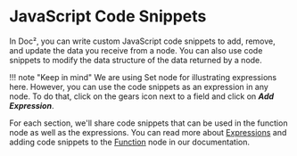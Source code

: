 # JavaScript Code Snippets

In Doc², you can write custom JavaScript code snippets to add, remove, and update the data you receive from a node. You can also use code snippets to modify the data structure of the data returned by a node.

!!! note "Keep in mind"
    We are using Set node for illustrating expressions here. However, you can use the code snippets as an expression in any node. To do that, click on the gears icon next to a field and click on ***Add Expression***.


For each section, we'll share code snippets that can be used in the function node as well as the expressions. You can read more about [Expressions](/code-examples/expressions/) and adding code snippets to the [Function](/workflow/integrations/core-nodes/n8n-nodes-base.function/) node in our documentation.
